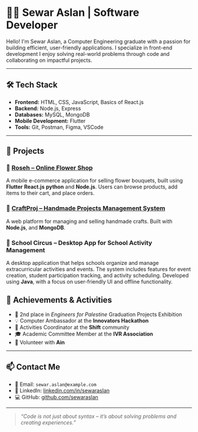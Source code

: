# 👩‍💻 Sewar Aslan | Software Developer

Hello! I'm Sewar Aslan, a Computer Engineering graduate with a passion for building efficient, user-friendly applications. I specialize in front-end development I enjoy solving real-world problems through code and collaborating on impactful projects.

---

## 🛠️ Tech Stack

- **Frontend:** HTML, CSS, JavaScript, Basics of React.js
- **Backend:** Node.js, Express
- **Databases:** MySQL, MongoDB
- **Mobile Development:** Flutter
- **Tools:** Git, Postman, Figma, VSCode

---

## 🚀 Projects

### 🌹 [Roseh – Online Flower Shop](https://github.com/SewarAslan/roseh)

A mobile e-commerce application for selling flower bouquets, built using **Flutter** **React.js** **python** and **Node.js**. Users can browse products, add items to their cart, and place orders.

### 🧵 [CraftProj – Handmade Projects Management System](https://github.com/SewarAslan/craftProj)

A web platform for managing and selling handmade crafts. Built with **Node.js**, and **MongoDB**.

### 🎪 School Circus – Desktop App for School Activity Management

A desktop application that helps schools organize and manage extracurricular activities and events. The system includes features for event creation, student participation tracking, and activity scheduling. Developed using **Java**, with a focus on user-friendly UI and offline functionality.

## 🏅 Achievements & Activities

- 🥈 2nd place in _Engineers for Palestine_ Graduation Projects Exhibition
- 💡 Computer Ambassador at the **Innovators Hackathon**
- 🎯 Activities Coordinator at the **Shift** community
- 🎓 Academic Committee Member at the **IVR Association**
- 🤝 Volunteer with **Ain**

---

## 📫 Contact Me

- 📧 Email: `sewar.aslan@example.com`
- 🔗 LinkedIn: [linkedin.com/in/sewaraslan](https://www.linkedin.com/in/sewaraslan)
- 💻 GitHub: [github.com/sewaraslan](https://github.com/sewaraslan)

---

> _“Code is not just about syntax – it’s about solving problems and creating experiences.”_
